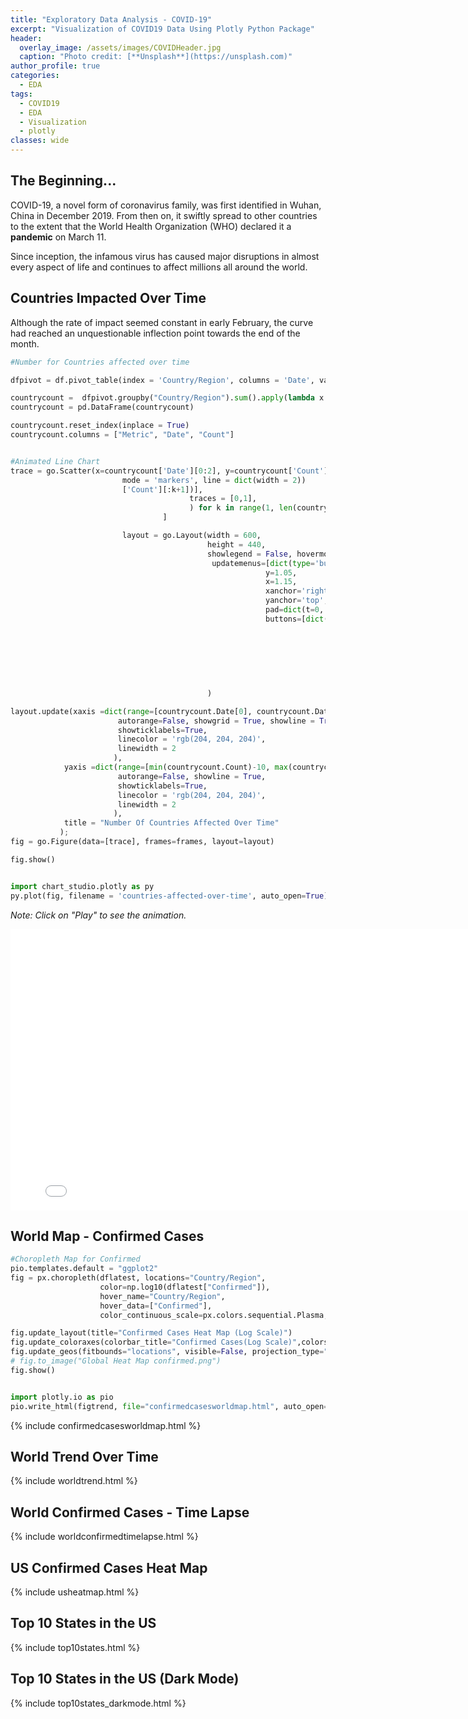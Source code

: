 ```yaml
---
title: "Exploratory Data Analysis - COVID-19"
excerpt: "Visualization of COVID19 Data Using Plotly Python Package"
header:
  overlay_image: /assets/images/COVIDHeader.jpg
  caption: "Photo credit: [**Unsplash**](https://unsplash.com)"
author_profile: true
categories:
  - EDA
tags:
  - COVID19
  - EDA
  - Visualization
  - plotly
classes: wide
---
```

## The Beginning...
COVID-19, a novel form of coronavirus family, was first identified in Wuhan, China in December 2019. From then on, it swiftly spread to other countries to the extent that the World Health Organization (WHO) declared it a **pandemic** on March 11.

Since inception, the infamous virus has caused major disruptions in almost every aspect of life and continues to affect millions all around the world.

## Countries Impacted Over Time
Although the rate of impact seemed constant in early February, the curve had reached an unquestionable inflection point towards the end of the month.

```python
#Number for Countries affected over time

dfpivot = df.pivot_table(index = 'Country/Region', columns = 'Date', values = ['Confirmed'])

countrycount =  dfpivot.groupby("Country/Region").sum().apply(lambda x: x[x > 0].count(), axis =0)
countrycount = pd.DataFrame(countrycount)

countrycount.reset_index(inplace = True)
countrycount.columns = ["Metric", "Date", "Count"]


#Animated Line Chart
trace = go.Scatter(x=countrycount['Date'][0:2], y=countrycount['Count'][0:2],
                         mode = 'markers', line = dict(width = 2))
                         ['Count'][:k+1])],
                                        traces = [0,1],
                                        ) for k in range(1, len(countrycount) - 1)
                                  ]

                         layout = go.Layout(width = 600,
                                            height = 440,
                                            showlegend = False, hovermode = 'closest',
                                             updatemenus=[dict(type='buttons', showactive=False,
                                                         y=1.05,
                                                         x=1.15,
                                                         xanchor='right',
                                                         yanchor='top',
                                                         pad=dict(t=0, r=10),
                                                         buttons=[dict(label='Play',
                                                                       method='animate',
                                                                       args=[None,
                                                                             dict(frame=dict(duration=30,
                                                                                             redraw=False),
                                                                                  transition=dict(duration=0),
                                                                                  fromcurrent=True,
                                                                                  mode='immediate')])])]
                                            )

layout.update(xaxis =dict(range=[countrycount.Date[0], countrycount.Date[len(countrycount)-1]],
                        autorange=False, showgrid = True, showline = True,
                        showticklabels=True,
                        linecolor = 'rgb(204, 204, 204)',
                        linewidth = 2
                       ),
            yaxis =dict(range=[min(countrycount.Count)-10, max(countrycount.Count)+20],
                        autorange=False, showline = True,
                        showticklabels=True,
                        linecolor = 'rgb(204, 204, 204)',
                        linewidth = 2
                       ),
            title = "Number Of Countries Affected Over Time"
           );
fig = go.Figure(data=[trace], frames=frames, layout=layout)

fig.show()


import chart_studio.plotly as py
py.plot(fig, filename = 'countries-affected-over-time', auto_open=True)

```
*Note: Click on "Play" to see the animation.*
<iframe width="800" height="450" frameborder="0" scrolling="no" src="//plotly.com/~jatins/1.embed"></iframe>

## World Map - Confirmed Cases

```python
#Choropleth Map for Confirmed
pio.templates.default = "ggplot2"
fig = px.choropleth(dflatest, locations="Country/Region",
                    color=np.log10(dflatest["Confirmed"]),
                    hover_name="Country/Region",
                    hover_data=["Confirmed"],
                    color_continuous_scale=px.colors.sequential.Plasma,locationmode="country names")

fig.update_layout(title="Confirmed Cases Heat Map (Log Scale)")
fig.update_coloraxes(colorbar_title="Confirmed Cases(Log Scale)",colorscale="tealrose")
fig.update_geos(fitbounds="locations", visible=False, projection_type="orthographic", oceancolor = '#afd4db',  showocean = True)
# fig.to_image("Global Heat Map confirmed.png")
fig.show()


import plotly.io as pio
pio.write_html(figtrend, file="confirmedcasesworldmap.html", auto_open=True)
```

{% include confirmedcasesworldmap.html %}

## World Trend Over Time
{% include worldtrend.html %}

## World Confirmed Cases - Time Lapse
{% include worldconfirmedtimelapse.html %}

## US Confirmed Cases Heat Map
{% include usheatmap.html %}

## Top 10 States in the US
{% include top10states.html %}

## Top 10 States in the US (Dark Mode)
{% include top10states_darkmode.html %}

<!--
<p> Race chart of the trend - </p>

<div class="flourish-embed flourish-bar-chart-race" data-src="visualisation/1873703" data-url="https://flo.uri.sh/visualisation/1873703/embed"><script src="https://public.flourish.studio/resources/embed.js"></script></div> -->
